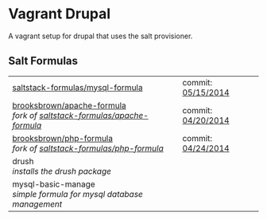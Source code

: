 Vagrant Drupal
=======

  A vagrant setup for drupal that uses the salt provisioner.

Salt Formulas
------------
<table>

<tr>
  <td><a href="https://github.com/saltstack-formulas/mysql-formula">saltstack-formulas/mysql-formula</a></td>
  <td>commit: <a href="https://github.com/saltstack-formulas/mysql-formula/commit/608e09037034b8f8d45eddc451232d6f4e501a7d">05/15/2014</a></td>
</tr>
<tr>
  <td>
    <a href="https://github.com/brooksbrown/apache-formula">brooksbrown/apache-formula</a><br>
    <i>fork of <a href="https://github.com/saltstack-formulas/apache-formula">saltstack-formulas/apache-formula</a></i>
  </td>
  <td>commit: <a href="https://github.com/brooksbrown/apache-formula/commit/7211b0fde7a264e1916038a927e012880a40f017">04/20/2014</a></td>  
</tr>
<tr>
  <td>
   <a href="https://github.com/brooksbrown/php-formula">brooksbrown/php-formula</a><br>
   <i>fork of <a href="https://github.com/saltstack-formulas/php-formula">saltstack-formulas/php-formula</a></i>
  </td>
  <td>commit: <a href="https://github.com/brooksbrown/php-formula/commit/a7721c7b5236193b056686711aa3632a367b1efe">04/24/2014</a></td>
</tr>
<tr>
  <td>
    drush<br>
    <i>installs the drush package</i>
  </td>
</tr>
<tr>
  <td>
    mysql-basic-manage<br>
    <i>simple formula for mysql database management</i>
  </td>
</tr>

</table>
